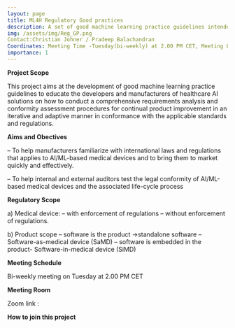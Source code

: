 ```yaml
---
layout: page
title: ML4H Regulatory Good practices
description: A set of good machine learning practice guidelines intended to educate the developers and manufacturers of healthcare AI solutions to ensure regulatory compliance for the AI based Medical Devices 
img: /assets/img/Reg_GP.png
Contact:Christian Johner / Pradeep Balachandran
Coordinates: Meeting Time -Tuesday(bi-weekly) at 2.00 PM CET, Meeting Link-Zoom Link
importance: 1
---
```


**Project Scope**

This project aims at the development of good machine learning practice guidelines to educate the developers and manufacturers of healthcare AI solutions on how to conduct a comprehensive requirements analysis and conformity assessment procedures for continual product improvement in an iterative and adaptive manner in conformance with the applicable standards and regulations.

**Aims and Obectives**

–	To help manufacturers familiarize with international laws and regulations that applies to AI/ML-based medical devices and to bring them to market quickly and effectively.

–	To help internal and external auditors test the legal conformity of AI/ML-based medical devices and the associated life-cycle process

**Regulatory Scope**

  a) Medical device:
    –	with enforcement of regulations
    –	without enforcement of regulations.

b) Product scope
  –	software is the product ->standalone software –Software-as-medical device (SaMD)
  –	software is embedded in the product- Software-in-medical device (SiMD)

**Meeting Schedule**

Bi-weekly meeting on Tuesday at 2.00 PM CET

**Meeting Room**

Zoom link : 

**How to join this project**


